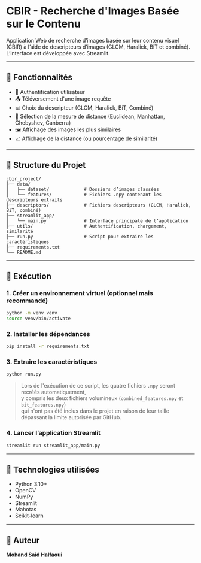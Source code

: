 
#  CBIR - Recherche d'Images Basée sur le Contenu

Application Web de recherche d’images basée sur leur contenu visuel (CBIR) à l’aide de descripteurs d’images (GLCM, Haralick, BiT et combiné).  
L’interface est développée avec Streamlit.

---

## 🧠 Fonctionnalités

- 🔐 Authentification utilisateur
- 📤 Téléversement d'une image requête
- 📊 Choix du descripteur (GLCM, Haralick, BiT, Combiné)
- 📏 Sélection de la mesure de distance (Euclidean, Manhattan, Chebyshev, Canberra)
- 🖼️ Affichage des images les plus similaires
- 📈 Affichage de la distance (ou pourcentage de similarité)

---

## 📁 Structure du Projet

```
cbir_project/
├── data/
│   ├── dataset/             # Dossiers d’images classées
│   └── features/            # Fichiers .npy contenant les descripteurs extraits
├── descriptors/             # Fichiers descripteurs (GLCM, Haralick, BiT, combiné)
├── streamlit_app/
│   └── main.py              # Interface principale de l’application
├── utils/                   # Authentification, chargement, similarité
├── run.py                   # Script pour extraire les caractéristiques
├── requirements.txt
└── README.md
```

---

## 🚀 Exécution

### 1. Créer un environnement virtuel (optionnel mais recommandé)

```bash
python -m venv venv
source venv/bin/activate  
```

### 2. Installer les dépendances

```bash
pip install -r requirements.txt
```

### 3. Extraire les caractéristiques

```bash
python run.py
```

> Lors de l'exécution de ce script, les quatre fichiers `.npy` seront recréés automatiquement,  
> y compris les deux fichiers volumineux (`combined_features.npy` et `bit_features.npy`)  
> qui n'ont pas été inclus dans le projet en raison de leur taille dépassant la limite autorisée par GitHub.

### 4. Lancer l’application Streamlit

```bash
streamlit run streamlit_app/main.py
```

---

## 🧪 Technologies utilisées

- Python 3.10+
- OpenCV
- NumPy
- Streamlit
- Mahotas
- Scikit-learn

---

## 👤 Auteur

**Mohand Said Halfaoui**
